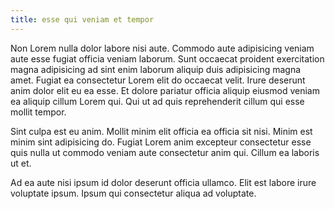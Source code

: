 ```yaml
---
title: esse qui veniam et tempor
---
```


Non Lorem nulla dolor labore nisi aute. Commodo aute adipisicing veniam aute esse fugiat officia veniam laborum. Sunt occaecat proident exercitation magna adipisicing ad sint enim laborum aliquip duis adipisicing magna amet. Fugiat ea consectetur Lorem elit do occaecat velit. Irure deserunt anim dolor elit eu ea esse. Et dolore pariatur officia aliquip eiusmod veniam ea aliquip cillum Lorem qui. Qui ut ad quis reprehenderit cillum qui esse mollit tempor.

Sint culpa est eu anim. Mollit minim elit officia ea officia sit nisi. Minim est minim sint adipisicing do. Fugiat Lorem anim excepteur consectetur esse quis nulla ut commodo veniam aute consectetur anim qui. Cillum ea laboris ut et.

Ad ea aute nisi ipsum id dolor deserunt officia ullamco. Elit est labore irure voluptate ipsum. Ipsum qui consectetur aliqua ad voluptate.
